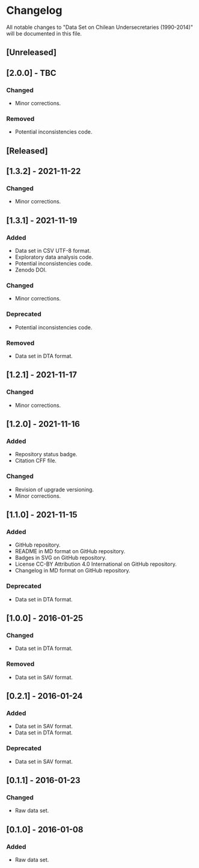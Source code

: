 # Changelog
All notable changes to "Data Set on Chilean Undersecretaries (1990-2014)" will be documented in this file.

## [Unreleased]

## [2.0.0] - TBC
### Changed
- Minor corrections.
### Removed
- Potential inconsistencies code.

## [Released]

## [1.3.2] - 2021-11-22
### Changed
- Minor corrections.

## [1.3.1] - 2021-11-19
### Added
- Data set in CSV UTF-8 format.
- Exploratory data analysis code.
- Potential inconsistencies code.
- Zenodo DOI.
### Changed
- Minor corrections.
### Deprecated
- Potential inconsistencies code.
### Removed
- Data set in DTA format.

## [1.2.1] - 2021-11-17
### Changed
- Minor corrections.

## [1.2.0] - 2021-11-16
### Added
- Repository status badge.
- Citation CFF file.
### Changed
- Revision of upgrade versioning.
- Minor corrections.

## [1.1.0] - 2021-11-15
### Added
- GitHub repository.
- README in MD format on GitHub repository.
- Badges in SVG on GitHub repository.
- License CC-BY Attribution 4.0 International on GitHub repository.
- Changelog in MD format on GitHub repository.
### Deprecated
- Data set in DTA format.

## [1.0.0] - 2016-01-25
### Changed
- Data set in DTA format.
### Removed
- Data set in SAV format.

## [0.2.1] - 2016-01-24
### Added
- Data set in SAV format.
- Data set in DTA format.
### Deprecated
- Data set in SAV format.

## [0.1.1] - 2016-01-23
### Changed
- Raw data set.

## [0.1.0] - 2016-01-08
### Added
- Raw data set.